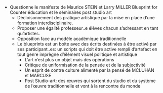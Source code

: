 - Questionne le manifeste de Maurice STEIN et Larry MILLER Blueprint for Counter éducation et le séminaires post studio art
	- Décloisonnement des pratique artistique par la mise en place d’une formation interdisciplinaire.
	- Proposer une égalité professeur..e élèves chacun s’adressant en tant qu’artistes.
	- Opposition face au modèle académique traditionnelle
	- Le blueprints est un boite avec des écrits destinées à être activé par ses participant..es: un scripts qui doit être active rempli d’artefact en tout genre imprègne d’élément visuel politique et artistique
		- L’art n’est plus un objet mais des opérations
		- Critique de uniformisation de la pensée et de la subjectivité
		- Un esprit de contre culture alimenté par la pensé de MCLUHAN et MARCUSE
		- Post Studio-art: des œuvres qui sortent du studio et du système de l’œuvre traditionnelle et vont à la rencontre du monde